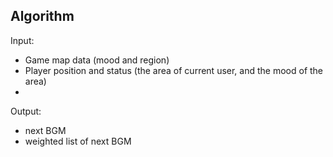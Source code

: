 Algorithm
----

Input: 

* Game map data (mood and region)
* Player position and status (the area of current user, and the mood of the area)
* 

Output:

* next BGM
* weighted list of next BGM